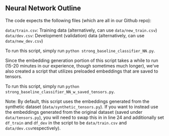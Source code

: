 ## Neural Network Outline

The code expects the following files (which are all in our Github repo):

```data/train.csv```: Training data (alternatively, can use ```data/new_train.csv```)
```data/dev.csv```: Development (validation) data (alternatively, can use ```data/new_dev.csv```)

To run this script, simply run ```python strong_baseline_classifier_NN.py```. 

Since the embedding generation portion of this script takes a while to run (15-20 minutes in our experience, though sometimes much longer), we've also created a script that utilizes preloaded embeddings that are saved to tensors.

To run this script, simply run ```python strong_baseline_classifier_NN_w_saved_tensors.py```. 

Note: By default, this script uses the embeddings generated from the synthetic dataset (```data/synthetic_tensors.py```). If you want to instead use the embeddings generated from the original dataset (saved under ```data/tensors.py```), you will need to swap this in in line 24 and additionally set ```df_train``` and ```df_dev``` in the script to be ```data/train.csv``` and ```data/dev.csv```respectively).  
